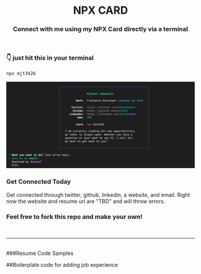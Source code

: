<h1 align="center">  <strong>NPX CARD</strong> </h1>
<h3 align="center"> Connect with me using my NPX Card directly via a terminal </h3>

<br />

### <strong>👇 just hit this in your terminal</strong>

```bash
npx mjt3426
```
!["snapshot-npm.PNG"](https://github.com/mjt3426/npm-resume/blob/main/public_images/snapshot-npm.PNG?raw=true)
<br />

### <strong>Get Connected Today</strong>
Get connected through twitter, github, linkedin, a website, and email. Right now the website and resume url are "TBD" and will throw errors. 
<br />


### Feel free to fork this repo and make your own!
<br />

---

<br />
###Resume Code Samples

##Boilerplate code for adding job experience
<code>
			<!-- Sample Job Experience 
			<div class="flex flex-col space-y-1 pb-4">
			<h1>
				<span class="text-gray-800 font-bold text-lg">
					Freelance Contract
				</span>
				<a href="http://web.asit.com.bd" target="_blank" rel="noreferrer">
					<span class="text-gray-500 font-semibold text-lg">
						@ Advanced Software &amp; IT Services LTD
					</span>
				</a>
			</h1>
			<h2 class="text-gray-600 text-base font-semibold">
				Dec, 2020
			</h2>
			<ul class="list-disc list-inside text-gray-600 text-sm">
				<li>
					Developed the official website</li>
				<li>
					Worked with a variety of different languages and frameworks such as Javascript, React, Bootstrap and a variety different libraries for development and Figma for mockup</li>
				</ul>
			</div>-->
      </code>

